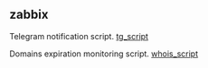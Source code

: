 ## zabbix

Telegram notification script.
[tg_script](https://github.com/Technoraul/zabbix/tree/master/telegram_notif_script)

Domains expiration monitoring script.
[whois_script](https://github.com/Technoraul/zabbix/tree/master/whois_script)
